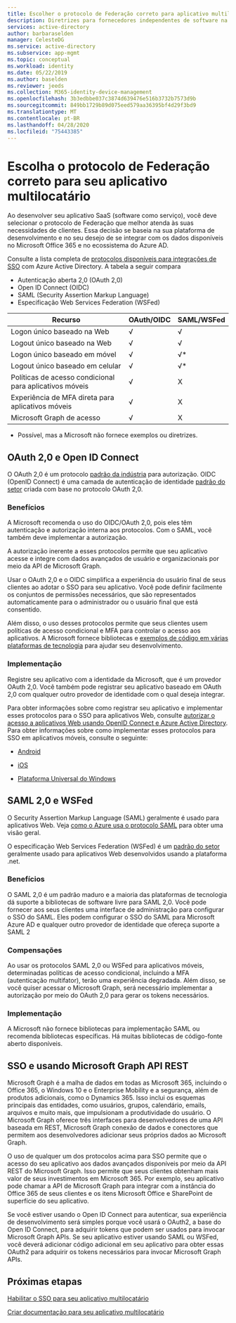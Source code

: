 ```yaml
---
title: Escolher o protocolo de Federação correto para aplicativo multilocatário
description: Diretrizes para fornecedores independentes de software na integração com o Azure Active Directory
services: active-directory
author: barbaraselden
manager: CelesteDG
ms.service: active-directory
ms.subservice: app-mgmt
ms.topic: conceptual
ms.workload: identity
ms.date: 05/22/2019
ms.author: baselden
ms.reviewer: jeeds
ms.collection: M365-identity-device-management
ms.openlocfilehash: 3b3edbbe037c3874d639476e516b3732b7573d9b
ms.sourcegitcommit: 849bb1729b89d075eed579aa36395bf4d29f3bd9
ms.translationtype: MT
ms.contentlocale: pt-BR
ms.lasthandoff: 04/28/2020
ms.locfileid: "75443385"
---
```

# <a name="choose-the-right-federation-protocol-for-your-multi-tenant-application"></a>Escolha o protocolo de Federação correto para seu aplicativo multilocatário

Ao desenvolver seu aplicativo SaaS (software como serviço), você deve selecionar o protocolo de Federação que melhor atenda às suas necessidades de clientes. Essa decisão se baseia na sua plataforma de desenvolvimento e no seu desejo de se integrar com os dados disponíveis no Microsoft Office 365 e no ecossistema do Azure AD.

Consulte a lista completa de [protocolos disponíveis para integrações de SSO](what-is-single-sign-on.md) com Azure Active Directory.
A tabela a seguir compara 
* Autenticação aberta 2,0 (OAuth 2,0)
* Open ID Connect (OIDC)
* SAML (Security Assertion Markup Language)
* Especificação Web Services Federation (WSFed)

| Recurso| OAuth/OIDC| SAML/WSFed |
| - |-|-|
| Logon único baseado na Web| √| √ |
| Logout único baseado na Web| √| √ |
| Logon único baseado em móvel| √| √* |
| Logout único baseado em celular| √| √* |
| Políticas de acesso condicional para aplicativos móveis| √| X |
| Experiência de MFA direta para aplicativos móveis| √| X |
| Microsoft Graph de acesso| √| X |

* Possível, mas a Microsoft não fornece exemplos ou diretrizes.

## <a name="oauth-20-and-open-id-connect"></a>OAuth 2,0 e Open ID Connect

O OAuth 2,0 é um protocolo [padrão da indústria](https://oauth.net/2/) para autorização. OIDC (OpenID Connect) é uma camada de autenticação de identidade [padrão do setor](https://openid.net/connect/) criada com base no protocolo OAuth 2,0.

### <a name="benefits"></a>Benefícios

A Microsoft recomenda o uso do OIDC/OAuth 2,0, pois eles têm autenticação e autorização interna aos protocolos. Com o SAML, você também deve implementar a autorização.

A autorização inerente a esses protocolos permite que seu aplicativo acesse e integre com dados avançados de usuário e organizacionais por meio da API de Microsoft Graph.

Usar o OAuth 2,0 e o OIDC simplifica a experiência do usuário final de seus clientes ao adotar o SSO para seu aplicativo. Você pode definir facilmente os conjuntos de permissões necessários, que são representados automaticamente para o administrador ou o usuário final que está consentido.

Além disso, o uso desses protocolos permite que seus clientes usem políticas de acesso condicional e MFA para controlar o acesso aos aplicativos. A Microsoft fornece bibliotecas e [exemplos de código em várias plataformas de tecnologia](https://github.com/AzureAD/microsoft-authentication-library-for-js/wiki/Samples) para ajudar seu desenvolvimento.  

### <a name="implementation"></a>Implementação

Registre seu aplicativo com a identidade da Microsoft, que é um provedor OAuth 2,0. Você também pode registrar seu aplicativo baseado em OAuth 2,0 com qualquer outro provedor de identidade com o qual deseja integrar. 

Para obter informações sobre como registrar seu aplicativo e implementar esses protocolos para o SSO para aplicativos Web, consulte [autorizar o acesso a aplicativos Web usando OpenID Connect e Azure Active Directory](../develop/sample-v2-code.md).  Para obter informações sobre como implementar esses protocolos para SSO em aplicativos móveis, consulte o seguinte: 

* [Android](../develop/quickstart-v2-android.md)

* [iOS](../develop/quickstart-v2-ios.md)

* [Plataforma Universal do Windows](../develop/quickstart-v2-uwp.md)

## <a name="saml-20-and-wsfed"></a>SAML 2,0 e WSFed

O Security Assertion Markup Language (SAML) geralmente é usado para aplicativos Web. Veja [como o Azure usa o protocolo SAML](../develop/active-directory-saml-protocol-reference.md) para obter uma visão geral. 

O especificação Web Services Federation (WSFed) é um [padrão do setor](https://docs.oasis-open.org/wsfed/federation/v1.2/ws-federation.html) geralmente usado para aplicativos Web desenvolvidos usando a plataforma .net.

### <a name="benefits"></a>Benefícios

O SAML 2,0 é um padrão maduro e a maioria das plataformas de tecnologia dá suporte a bibliotecas de software livre para SAML 2,0. Você pode fornecer aos seus clientes uma interface de administração para configurar o SSO do SAML. Eles podem configurar o SSO do SAML para Microsoft Azure AD e qualquer outro provedor de identidade que ofereça suporte a SAML 2

### <a name="trade-offs"></a>Compensações

Ao usar os protocolos SAML 2,0 ou WSFed para aplicativos móveis, determinadas políticas de acesso condicional, incluindo a MFA (autenticação multifator), terão uma experiência degradada. Além disso, se você quiser acessar o Microsoft Graph, será necessário implementar a autorização por meio do OAuth 2,0 para gerar os tokens necessários. 

### <a name="implementation"></a>Implementação

A Microsoft não fornece bibliotecas para implementação SAML ou recomenda bibliotecas específicas. Há muitas bibliotecas de código-fonte aberto disponíveis.

## <a name="sso-and-using-microsoft-graph-rest-api"></a>SSO e usando Microsoft Graph API REST 

Microsoft Graph é a malha de dados em todas as Microsoft 365, incluindo o Office 365, o Windows 10 e o Enterprise Mobility e a segurança, além de produtos adicionais, como o Dynamics 365. Isso inclui os esquemas principais das entidades, como usuários, grupos, calendário, emails, arquivos e muito mais, que impulsionam a produtividade do usuário. O Microsoft Graph oferece três interfaces para desenvolvedores de uma API baseada em REST, Microsoft Graph conexão de dados e conectores que permitem aos desenvolvedores adicionar seus próprios dados ao Microsoft Graph.  

O uso de qualquer um dos protocolos acima para SSO permite que o acesso do seu aplicativo aos dados avançados disponíveis por meio da API REST do Microsoft Graph. Isso permite que seus clientes obtenham mais valor de seus investimentos em Microsoft 365. Por exemplo, seu aplicativo pode chamar a API de Microsoft Graph para integrar com a instância do Office 365 de seus clientes e os itens Microsoft Office e SharePoint de superfície do seu aplicativo. 

Se você estiver usando o Open ID Connect para autenticar, sua experiência de desenvolvimento será simples porque você usará o OAuth2, a base do Open ID Connect, para adquirir tokens que podem ser usados para invocar Microsoft Graph APIs. Se seu aplicativo estiver usando SAML ou WSFed, você deverá adicionar código adicional em seu aplicativo para obter essas OAuth2 para adquirir os tokens necessários para invocar Microsoft Graph APIs. 

## <a name="next-steps"></a>Próximas etapas

[Habilitar o SSO para seu aplicativo multilocatário](isv-sso-content.md)

[Criar documentação para seu aplicativo multilocatário](isv-create-sso-documentation.md)
